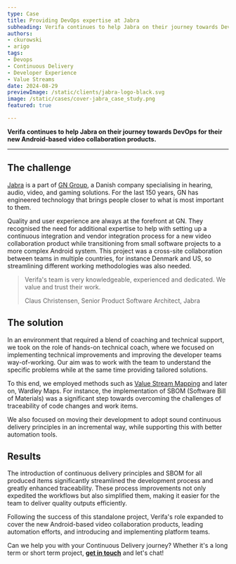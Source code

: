 ```yaml
---
type: Case
title: Providing DevOps expertise at Jabra
subheading: Verifa continues to help Jabra on their journey towards DevOps for their new Android-based video collaboration products.
authors:
- ckurowski
- arigo
tags:
- Devops
- Continuous Delivery
- Developer Experience
- Value Streams
date: 2024-08-29
previewImage: /static/clients/jabra-logo-black.svg
image: /static/cases/cover-jabra_case_study.png
featured: true

---
```


**Verifa continues to help Jabra on their journey towards DevOps for their new Android-based video collaboration products.**

***

## The challenge

[Jabra](https://www.jabra.com/) is a part of [GN Group](https://www.gn.com/), a Danish company specialising in hearing, audio, video, and gaming solutions. For the last 150 years, GN has engineered technology that brings people closer to what is most important to them.

Quality and user experience are always at the forefront at GN. They recognised the need for additional expertise to help with setting up a continuous integration and vendor integration process for a new video collaboration product while transitioning from small software projects to a more complex Android system. This project was a cross-site collaboration between teams in multiple countries, for instance Denmark and US, so streamlining different working methodologies was also needed.

> Verifa's team is very knowledgeable, experienced and dedicated. We value and trust their work.
>
> <footer>Claus Christensen, Senior Product Software Architect, Jabra</footer>

## The solution

In an environment that required a blend of coaching and technical support, we took on the role of hands-on technical coach, where we focused on implementing technical improvements and improving the developer teams way-of-working. Our aim was to work with the team to understand the specific problems while at the same time providing tailored solutions.

To this end, we employed methods such as [Value Stream Mapping](https://verifa.io/services/assessments/value-streams/) and later on, Wardley Maps. For instance, the implementation of SBOM (Software Bill of Materials) was a significant step towards overcoming the challenges of traceability of code changes and work items.

We also focused on moving their development to adopt sound continuous delivery principles in an incremental way, while supporting this with better automation tools.

## Results

The introduction of continuous delivery principles and SBOM for all produced items significantly streamlined the development process and greatly enhanced traceability. These process improvements not only expedited the workflows but also simplified them, making it easier for the team to deliver quality outputs efficiently.

Following the success of this standalone project, Verifa's role expanded to cover the new Android-based video collaboration products, leading automation efforts, and introducing and implementing platform teams.

Can we help you with your Continuous Delivery journey? Whether it's a long term or short term project, [**get in touch**](https://verifa.io/contact/) and let's chat!
